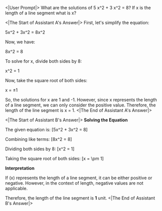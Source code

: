 <|User Prompt|>
What are the solutions of 5 x^2 + 3 x^2 = 8? If x is the length of a line segment what is x?

<|The Start of Assistant A's Answer|>
First, let's simplify the equation:

5x^2 + 3x^2 = 8x^2

Now, we have:

8x^2 = 8

To solve for x, divide both sides by 8:

x^2 = 1

Now, take the square root of both sides:

x = ±1

So, the solutions for x are 1 and -1. However, since x represents the length of a line segment, we can only consider the positive value. Therefore, the length of the line segment is x = 1.
<|The End of Assistant A's Answer|>

<|The Start of Assistant B's Answer|>
**Solving the Equation**

The given equation is:
\[5x^2 + 3x^2 = 8\]

Combining like terms:
\[8x^2 = 8\]

Dividing both sides by 8:
\[x^2 = 1\]

Taking the square root of both sides:
\[x = \pm 1\]

**Interpretation**

If \(x\) represents the length of a line segment, it can be either positive or negative. However, in the context of length, negative values are not applicable.

Therefore, the length of the line segment is **1** unit.
<|The End of Assistant B's Answer|>